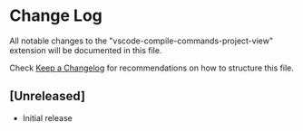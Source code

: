 # Change Log

All notable changes to the "vscode-compile-commands-project-view" extension will be documented in this file.

Check [Keep a Changelog](http://keepachangelog.com/) for recommendations on how to structure this file.

## [Unreleased]

- Initial release